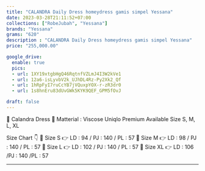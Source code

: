 ```yaml
---
title: "CALANDRA Daily Dress homeydress gamis simpel Yessana"
date: 2023-03-28T21:11:52+07:00
collections: ["RobeJubah", "Yessana"]
brands: "Yessana"
grams: "620"
description : "CALANDRA Daily Dress homeydress gamis simpel Yessana"
price: "255,000.00"

google_drive:
  enable: true
  pics:
  - url: 1XY19xtgbHgQ46RqtnfVZLmJ4I3W2kVe1
  - url: 12a6-isLyvbV2k_UJhDL4Rz-Py2Xk2_Qf
  - url: 1hRpFyI7ruCcYB7jVQuxpYOX-r-zR3dr0
  - url: 1s8hnEru83dUvGWk5KYK9QEF_GPM5fOvJ

draft: false
---
```


🌸 Calandra Dress 🌸
Matterial : Viscose Uniqlo Premium
Available Size S, M, L, XL

Size Chart 👇
    🍭 Size S   👉 LD : 94 / PJ : 140 / PL : 57
    🍭 Size M  👉 LD : 98 / PJ : 140 / PL : 57
    🍭 Size L   👉 LD : 102 / PJ : 140 / PL : 57
    🍭 Size XL 👉 LD : 106 /PJ : 140 /PL : 57

-----------        
